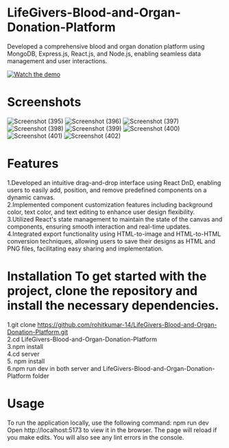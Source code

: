 # LifeGivers-Blood-and-Organ-Donation-Platform
Developed a comprehensive blood and organ donation platform using MongoDB, Express.js, React.js, and Node.js, enabling seamless data management and user interactions.

[![Watch the demo](![352709056-488f3dd9-4c69-41ff-98ac-ac5721476964](https://github.com/user-attachments/assets/7e136695-e23c-4cbe-aa33-3f9ececa1ca1)
)](https://drive.google.com/file/d/13hRHeJT-7ZCjmQkt5Dcqxr5aq6NNBUac/view?usp=drive_link)

# Screenshots
![Screenshot (395)](https://github.com/user-attachments/assets/488f3dd9-4c69-41ff-98ac-ac5721476964)
![Screenshot (396)](https://github.com/user-attachments/assets/3d93fcfb-76db-4733-ae5b-0cc51e98aed5)
![Screenshot (397)](https://github.com/user-attachments/assets/331cdbb4-9000-4209-8a2e-95dc41956ea3)
![Screenshot (398)](https://github.com/user-attachments/assets/1bfb3c50-808d-4b47-8f1f-d61921ba7763)
![Screenshot (399)](https://github.com/user-attachments/assets/283731d1-834f-431c-9bcd-5a2e944014cd)
![Screenshot (400)](https://github.com/user-attachments/assets/b7d39b72-1ee3-4eb5-bb6b-2883dece3229)
![Screenshot (401)](https://github.com/user-attachments/assets/dedeefff-9642-47b8-a82f-06fac12bf5fb)
![Screenshot (402)](https://github.com/user-attachments/assets/f033e957-7428-48ae-be00-fad17d08a62d)

# Features 
1.Developed an intuitive drag-and-drop interface using React DnD, enabling users to easily add, position, and remove predefined components on a dynamic canvas.<br />
2.Implemented component customization features including background color, text color, and text editing to enhance user design flexibility.<br />
3.Utilized React's state management to maintain the state of the canvas and components, ensuring smooth interaction and real-time updates.<br />
4.Integrated export functionality using HTML-to-image and HTML-to-HTML conversion techniques, allowing users to save their designs as HTML and PNG files, facilitating easy sharing and implementation.

# Installation To get started with the project, clone the repository and install the necessary dependencies.

1.git clone https://github.com/rohitkumar-14/LifeGivers-Blood-and-Organ-Donation-Platform.git <br />
2.cd LifeGivers-Blood-and-Organ-Donation-Platform <br />
3.npm install <br />
4.cd server <br />
5. npm install <br />
6.npm run dev in both server and LifeGivers-Blood-and-Organ-Donation-Platform folder<br />

# Usage 
To run the application locally, use the following command: npm run dev Open http://localhost:5173 to view it in the browser. The page will reload if you make edits. You will also see any lint errors in the console.
